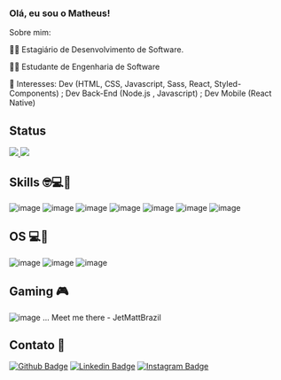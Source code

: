 ### Olá, eu sou o Matheus! 

Sobre mim:

👨‍💻 Estagiário de Desenvolvimento de Software.

👨‍🎓 Estudante de Engenharia de Software

🎯 Interesses: Dev (HTML, CSS, Javascript, Sass, React, Styled-Components) ; Dev Back-End (Node.js , Javascript) ; Dev Mobile (React Native)


## Status

<a href="https://github.com/anuraghazra/github-readme-stats">
  <img src="https://github-readme-stats.vercel.app/api?username=MattSilverio&show_icons=true&theme=gothan" />
  <img  src="https://github-readme-stats.vercel.app/api/top-langs/?username=MattSilverio&layout=compact&theme=gothan" />
</a>

## Skills 🤓💻🚀
![image](https://img.shields.io/badge/HTML5-E34F26?style=for-the-badge&logo=html5&logoColor=white) ![image](https://img.shields.io/badge/CSS3-1572B6?style=for-the-badge&logo=css3&logoColor=white) ![image](https://img.shields.io/badge/JavaScript-F7DF1E?style=for-the-badge&logo=javascript&logoColor=black) ![image](https://img.shields.io/badge/React-20232A?style=for-the-badge&logo=react&logoColor=61DAFB) ![image](https://img.shields.io/badge/Sass-CC6699?style=for-the-badge&logo=sass&logoColor=white) ![image](https://img.shields.io/badge/React_Native-20232A?style=for-the-badge&logo=react&logoColor=61DAFB) ![image](https://img.shields.io/badge/styled--components-DB7093?style=for-the-badge&logo=styled-components&logoColor=white)

## OS 💻📱
![image](https://img.shields.io/badge/Android-3DDC84?style=for-the-badge&logo=android&logoColor=white) ![image](https://img.shields.io/badge/Windows-0078D6?style=for-the-badge&logo=windows&logoColor=white) ![image](https://img.shields.io/badge/Ubuntu-E95420?style=for-the-badge&logo=ubuntu&logoColor=white)

## Gaming 🎮
![image](https://img.shields.io/badge/Xbox-107C10?style=for-the-badge&logo=xbox&logoColor=white) ... Meet me there - JetMattBrazil

## Contato 📱
[![Github Badge](https://img.shields.io/badge/GitHub-100000?style=for-the-badge&logo=github&logoColor=white)](https://github.com/MattSilverio) [![Linkedin Badge](https://img.shields.io/badge/LinkedIn-0077B5?style=for-the-badge&logo=linkedin&logoColor=white)](https://www.linkedin.com/in/matheusphillipo/) [![Instagram Badge](https://img.shields.io/badge/Instagram-E4405F?style=for-the-badge&logo=instagram&logoColor=white)](https://www.instagram.com/matt_fis/)
